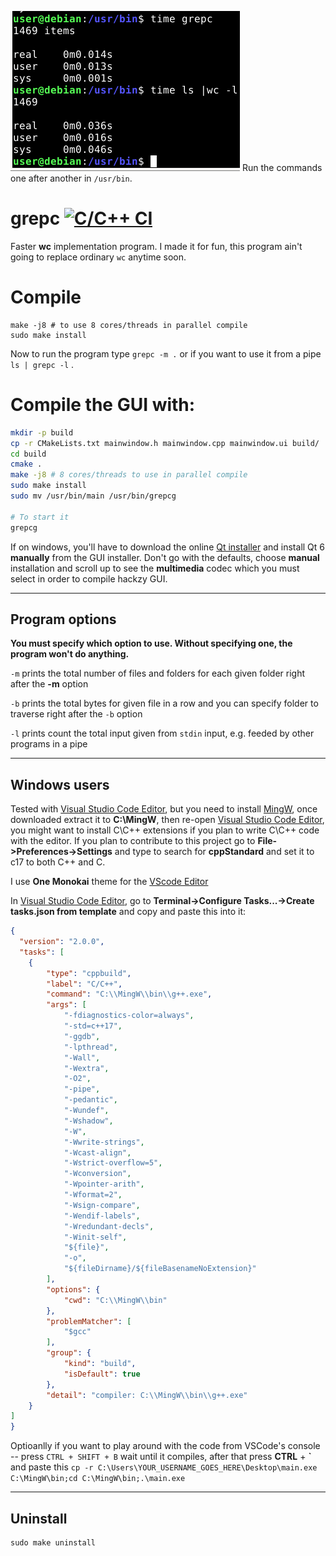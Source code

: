 ![](grepc.png) Run the commands one after another in `/usr/bin`.

# grepc [![C/C++ CI](https://github.com/su8/grepc/actions/workflows/c-cpp.yml/badge.svg)](https://github.com/su8/grepc/actions/workflows/c-cpp.yml)
Faster **wc** implementation program. I made it for fun, this program ain't going to replace ordinary `wc` anytime soon.

# Compile

```make
make -j8 # to use 8 cores/threads in parallel compile
sudo make install
```

Now to run the program type `grepc -m .` or if you want to use it from a pipe `ls | grepc -l` .

# Compile the GUI with:

```bash
mkdir -p build
cp -r CMakeLists.txt mainwindow.h mainwindow.cpp mainwindow.ui build/
cd build
cmake .
make -j8 # 8 cores/threads to use in parallel compile
sudo make install
sudo mv /usr/bin/main /usr/bin/grepcg

# To start it
grepcg
```

If on windows, you'll have to download the online [Qt installer](https://www.qt.io/cs/c/?cta_guid=074ddad0-fdef-4e53-8aa8-5e8a876d6ab4&signature=AAH58kEJJxpduKtfibJ40aRNSB4V5QaI1A&pageId=12602948080&placement_guid=99d9dd4f-5681-48d2-b096-470725510d34&click=559deaff-10e4-44a7-a78c-ef8b98f3c31a&hsutk=&canon=https%3A%2F%2Fwww.qt.io%2Fdownload-open-source&portal_id=149513&redirect_url=APefjpGq5H2gLEy0rkYfu04Stc7zjmm0KqS_XaAVoOUeI1pUOzGQZgD_zg87kf-KWNMA8LagnlFie8sOAzzTMW8z48C4QlIP08Ykoqpk2QaLznoki0aaOBah-YfMzg2wugOl_TcZQF2S) and install Qt 6 **manually** from the GUI installer. Don't go with the defaults, choose **manual** installation and scroll up to see the **multimedia** codec which you must select in order to compile hackzy GUI.


---

## Program options

**You must specify which option to use. Without specifying one, the program won't do anything.**

`-m` prints the total number of files and folders for each given folder right after the **-m** option

`-b` prints the total bytes for given file in a row and you can specify folder to traverse right after the `-b` option

`-l` prints count the total input given from `stdin` input, e.g. feeded by other programs in a pipe

---

## Windows users

Tested with [Visual Studio Code Editor](https://code.visualstudio.com/download), but you need to install [MingW](https://github.com/niXman/mingw-builds-binaries/releases/download/12.2.0-rt_v10-rev0/x86_64-12.2.0-release-posix-seh-rt_v10-rev0.7z), once downloaded extract it to **C:\MingW**, then re-open [Visual Studio Code Editor](https://code.visualstudio.com/download), you might want to install C\C++ extensions if you plan to write C\C++ code with the editor. If you plan to contribute to this project go to **File->Preferences->Settings** and type to search for **cppStandard** and set it to c17 to both C++ and C.

I use **One Monokai** theme for the [VScode Editor](https://code.visualstudio.com/download)

In [Visual Studio Code Editor](https://code.visualstudio.com/download), go to **Terminal->Configure Tasks...->Create tasks.json from template** and copy and paste this into it:

```json
{
  "version": "2.0.0",
  "tasks": [
    {
        "type": "cppbuild",
        "label": "C/C++",
        "command": "C:\\MingW\\bin\\g++.exe",
        "args": [
            "-fdiagnostics-color=always",
            "-std=c++17",
            "-ggdb",
            "-lpthread",
            "-Wall",
            "-Wextra",
            "-O2",
            "-pipe",
            "-pedantic",
            "-Wundef",
            "-Wshadow",
            "-W",
            "-Wwrite-strings",
            "-Wcast-align",
            "-Wstrict-overflow=5",
            "-Wconversion",
            "-Wpointer-arith",
            "-Wformat=2",
            "-Wsign-compare",
            "-Wendif-labels",
            "-Wredundant-decls",
            "-Winit-self",
            "${file}",
            "-o",
            "${fileDirname}/${fileBasenameNoExtension}"
        ],
        "options": {
            "cwd": "C:\\MingW\\bin"
        },
        "problemMatcher": [
            "$gcc"
        ],
        "group": {
            "kind": "build",
            "isDefault": true
        },
        "detail": "compiler: C:\\MingW\\bin\\g++.exe"
    }
]
}
```

Optioanlly if you want to play around with the code from VSCode's console -- press `CTRL + SHIFT + B` wait until it compiles, after that press **CTRL** + **\`** and paste this `cp -r C:\Users\YOUR_USERNAME_GOES_HERE\Desktop\main.exe C:\MingW\bin;cd C:\MingW\bin;.\main.exe`

---

## Uninstall

```make
sudo make uninstall
```
